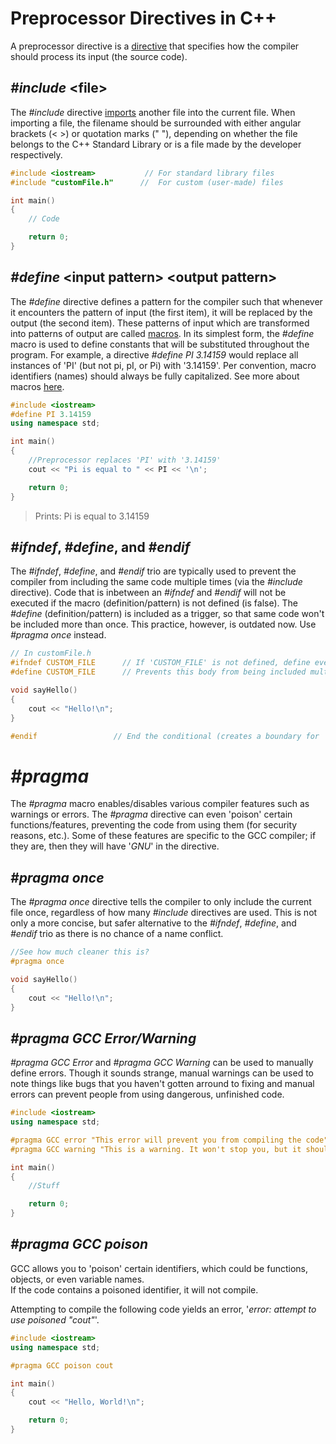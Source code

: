 # Preprocessor Directives in C++
A preprocessor directive is a [directive](https://en.wikipedia.org/wiki/Directive_(programming)) that specifies how the compiler should process its input (the source code).

## _#include_ \<file\>
The _#include_ directive [imports](https://en.wikipedia.org/wiki/Include_directive) another file into the current file. When importing a file, the filename should be
surrounded with either angular brackets (\< \>) or quotation marks (" "), depending on whether the file belongs to the C++ Standard Library or is a file made by the 
developer respectively.
```C++
#include <iostream>           // For standard library files
#include "customFile.h"      //  For custom (user-made) files

int main()
{
    // Code

    return 0;
}
```

## _#define_ \<input pattern\> \<output pattern\>
The _#define_ directive defines a pattern for the compiler such that whenever it encounters the pattern of input (the first item), it will be replaced by the output 
(the second item). These patterns of input which are transformed into patterns of output are called [macros](https://en.wikipedia.org/wiki/Macro_(computer_science)). 
In its simplest form, the _#define_ macro is used to define constants that will be substituted throughout the program. For example, a directive
_#define PI 3.14159_ would replace all instances of 'PI' (but not pi, pI, or Pi) with '3.14159'. Per convention, macro identifiers (names) should always be fully 
capitalized. See more about macros [here](https://github.com/EthanC2/Notes-and-Writeups/blob/main/C%2B%2B/The%20Compiler/Macros.md).

```C++
#include <iostream>
#define PI 3.14159
using namespace std;

int main()
{
    //Preprocessor replaces 'PI' with '3.14159'
    cout << "Pi is equal to " << PI << '\n';

    return 0;
}
```
> Prints: Pi is equal to 3.14159

## _#ifndef_, _#define_, and _#endif_
The _#ifndef_, _#define_,  and _#endif_ trio are typically used to prevent the compiler from including the same code multiple times (via the _#include_ directive). 
Code that is inbetween an _#ifndef_ and _#endif_ will not be executed if the macro (definition/pattern) is not defined (is false). The _#define_ (definition/pattern)
is included as a trigger, so that same code won't be included  more than once. This practice, however, is outdated now. Use _#pragma once_ instead.
```C++
// In customFile.h
#ifndef CUSTOM_FILE      // If 'CUSTOM_FILE' is not defined, define everything until '#endif'
#define CUSTOM_FILE      // Prevents this body from being included multiple times (by defining 'CUSTOM_FILE')

void sayHello()
{
    cout << "Hello!\n";
}

#endif                 // End the conditional (creates a boundary for '#ifndef')
```

# _#pragma_
The _#pragma_ macro enables/disables various compiler features such as warnings or errors. The _#pragma_ directive can even 'poison' certain functions/features, preventing
the code from using them (for security reasons, etc.). Some of these features are specific to the GCC compiler; if they are, then they will have '_GNU_' in the directive.

## _#pragma once_
The _#pragma once_ directive tells the compiler to only include the current file once, regardless of how many _#include_
directives are used. This is not only a more concise, but safer alternative to the _#ifndef_, _#define_,  and _#endif_ trio as there is no chance of a name conflict.

```C++
//See how much cleaner this is?
#pragma once

void sayHello()
{
    cout << "Hello!\n";
}
```

## _#pragma GCC Error/Warning_
_#pragma GCC Error_ and _#pragma GCC Warning_ can be used to manually define errors. Though it sounds strange, manual warnings can be used to note things like bugs that you
haven't gotten arround to fixing and manual errors can prevent people from using dangerous, unfinished code.

```C++
#include <iostream>
using namespace std;

#pragma GCC error "This error will prevent you from compiling the code"
#pragma GCC warning "This is a warning. It won't stop you, but it should"

int main()
{
    //Stuff

    return 0;
}
```

## _#pragma GCC poison_
GCC allows you to 'poison' certain identifiers, which could be functions, objects, or even variable names. <br />
If the code contains a poisoned identifier, it will not compile.

Attempting to compile the following code yields an error, '_error: attempt to use poisoned "cout"_'.
```C++
#include <iostream>
using namespace std;

#pragma GCC poison cout

int main()
{
    cout << "Hello, World!\n";

    return 0;
}
```
